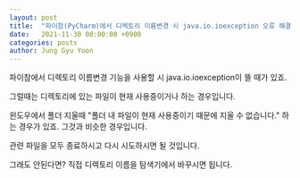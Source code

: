 ```yaml
---
layout: post
title:  "파이참(PyCharm)에서 디렉토리 이름변경 시 java.io.ioexception 오류 해결방법"
date:   2021-11-30 00:00:00 +0900
categories: posts
author: Jung Gyu Yoon
---
```

파이참에서 디렉토리 이름변경 기능을 사용할 시 java.io.ioexception이 뜰 때가 있죠.

그럴때는 디렉토리에 있는 파일이 현재 사용중이거나 하는 경우입니다.

윈도우에서 폴더 지울때 "폴더 내 파일이 현재 사용중이기 때문에 지울 수 없습니다." 하는 경우가 있죠. 그것과 비슷한 경우입니다.

관련 파일을 모두 종료하시고 다시 시도하시면 될 것입니다.

그래도 안된다면? 직접 디렉토리 이름을 탐색기에서 바꾸시면 됩니다.






